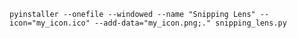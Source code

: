 `pyinstaller --onefile --windowed --name "Snipping Lens" --icon="my_icon.ico" --add-data="my_icon.png;." snipping_lens.py`
